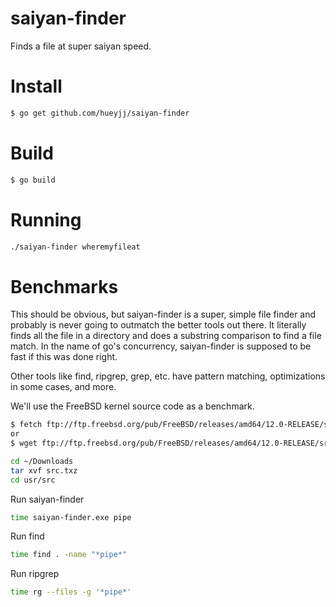 # saiyan-finder
Finds a file at super saiyan speed.

# Install
```bash
$ go get github.com/hueyjj/saiyan-finder
```

# Build
```bash
$ go build
```

# Running
```bash
./saiyan-finder wheremyfileat
```

# Benchmarks
This should be obvious, but saiyan-finder is a super, simple file finder and probably is never going to outmatch the better tools out there. It literally finds all the file in a directory and does a substring comparison to find a file match. In the name of go's concurrency, saiyan-finder is supposed to be fast if this was done right.

Other tools like find, ripgrep, grep, etc. have pattern matching, optimizations in some cases, and more.

We'll use the FreeBSD kernel source code as a benchmark.
```bash
$ fetch ftp://ftp.freebsd.org/pub/FreeBSD/releases/amd64/12.0-RELEASE/src.txz
or
$ wget ftp://ftp.freebsd.org/pub/FreeBSD/releases/amd64/12.0-RELEASE/src.txz
```
```bash
cd ~/Downloads
tar xvf src.txz
cd usr/src
```
Run saiyan-finder
```bash
time saiyan-finder.exe pipe
```
Run find
```bash
time find . -name "*pipe*"
```
Run ripgrep
```bash
time rg --files -g '*pipe*'
```
